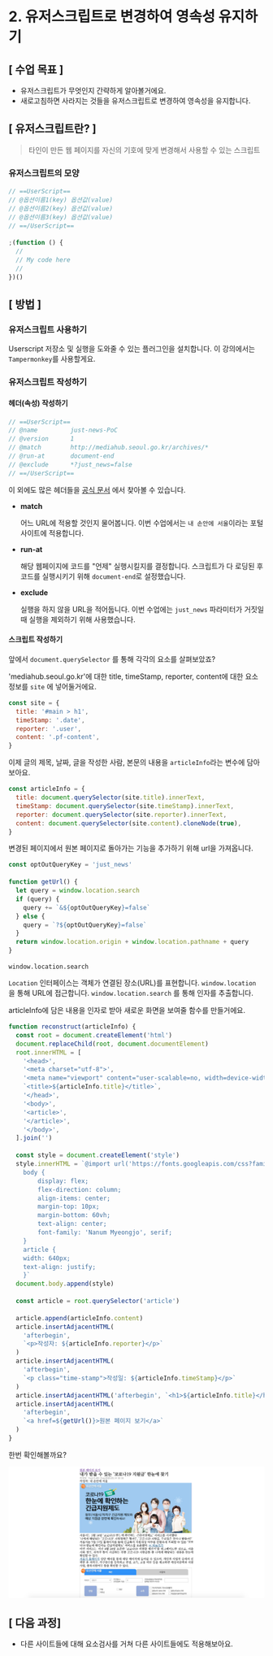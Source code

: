 # 2. 유저스크립트로 변경하여 영속성 유지하기

## [ 수업 목표 ]

- 유저스크립트가 무엇인지 간략하게 알아볼거에요.
- 새로고침하면 사라지는 것들을 유저스크립트로 변경하여 영속성을 유지합니다.

## [ 유저스크립트란? ]

> 타인이 만든 웹 페이지를 자신의 기호에 맞게 변경해서 사용할 수 있는 스크립트

### 유저스크립트의 모양

```javascript
// ==UserScript==
// @옵션이름1(key) 옵션값(value)
// @옵션이름2(key) 옵션값(value)
// @옵션이름3(key) 옵션값(value)
// ==/UserScript==

;(function () {
  //
  // My code here
  //
})()
```

## [ 방법 ]

### 유저스크립트 사용하기

Userscript 저장소 및 실행을 도와줄 수 있는 플러그인을 설치합니다. 이 강의에서는 `Tampermonkey`를 사용할게요.

### 유저스크립트 작성하기

#### 헤더(속성) 작성하기

```javascript
// ==UserScript==
// @name         just-news-PoC
// @version      1
// @match        http://mediahub.seoul.go.kr/archives/*
// @run-at       document-end
// @exclude      *?just_news=false
// ==/UserScript==
```

이 외에도 많은 헤더들을 [공식 문서](https://www.tampermonkey.net/documentation.php#_run_at) 에서 찾아볼 수 있습니다.

- **match**

  어느 URL에 적용할 것인지 물어봅니다. 이번 수업에서는 `내 손안에 서울`이라는 포털 사이트에 적용합니다.

- **run-at**

  해당 웹페이지에 코드를 "언제" 실행시킬지를 결정합니다. 스크립트가 다 로딩된 후 코드를 실행시키기 위해 `document-end`로 설정했습니다.

- **exclude**

  실행을 하지 않을 URL을 적어둡니다. 이번 수업에는 `just_news` 파라미터가 거짓일 때 실행을 제외하기 위해 사용했습니다.

#### 스크립트 작성하기

앞에서 `document.querySelector` 를 통해 각각의 요소를 살펴보았죠?

'mediahub.seoul.go.kr'에 대한 title, timeStamp, reporter, content에 대한 요소 정보를 `site` 에 넣어둘거에요.

```javascript
const site = {
  title: '#main > h1',
  timeStamp: '.date',
  reporter: '.user',
  content: '.pf-content',
}
```

이제 글의 제목, 날짜, 글을 작성한 사람, 본문의 내용을 `articleInfo`라는 변수에 담아보아요.

```javascript
const articleInfo = {
  title: document.querySelector(site.title).innerText,
  timeStamp: document.querySelector(site.timeStamp).innerText,
  reporter: document.querySelector(site.reporter).innerText,
  content: document.querySelector(site.content).cloneNode(true),
}
```

변경된 페이지에서 원본 페이지로 돌아가는 기능을 추가하기 위해 url을 가져옵니다.

```javascript
const optOutQueryKey = 'just_news'

function getUrl() {
  let query = window.location.search
  if (query) {
    query += `&${optOutQueryKey}=false`
  } else {
    query = `?${optOutQueryKey}=false`
  }
  return window.location.origin + window.location.pathname + query
}
```

`window.location.search`

`Location` 인터페이스는 객체가 연결된 장소(URL)를 표현합니다. `window.location` 을 통해 URL에 접근합니다. `window.location.search` 를 통해 인자를 추출합니다.

articleInfo에 담은 내용을 인자로 받아 새로운 화면을 보여줄 함수를 만들거에요.

```javascript
function reconstruct(articleInfo) {
  const root = document.createElement('html')
  document.replaceChild(root, document.documentElement)
  root.innerHTML = [
    '<head>',
    '<meta charset="utf-8">',
    '<meta name="viewport" content="user-scalable=no, width=device-width, initial-scale=1.0, minimum-scale=1.0, maximum-scale=1.0">',
    `<title>${articleInfo.title}</title>`,
    '</head>',
    '<body>',
    '<article>',
    '</article>',
    '</body>',
  ].join('')

  const style = document.createElement('style')
  style.innerHTML = `@import url('https://fonts.googleapis.com/css?family=Nanum+Gothic|Nanum+Myeongjo&display=swap');
    body {
        display: flex;
        flex-direction: column;
        align-items: center;
        margin-top: 10px;
        margin-bottom: 60vh;
        text-align: center;
        font-family: 'Nanum Myeongjo', serif;
    }
    article {
    width: 640px;
    text-align: justify;
    }`
  document.body.append(style)

  const article = root.querySelector('article')

  article.append(articleInfo.content)
  article.insertAdjacentHTML(
    'afterbegin',
    `<p>작성자: ${articleInfo.reporter}</p>`
  )
  article.insertAdjacentHTML(
    'afterbegin',
    `<p class="time-stamp">작성일: ${articleInfo.timeStamp}</p>`
  )
  article.insertAdjacentHTML('afterbegin', `<h1>${articleInfo.title}</h1>`)
  article.insertAdjacentHTML(
    'afterbegin',
    `<a href=${getUrl()}>원본 페이지 보기</a>`
  )
}
```

한번 확인해볼까요?

<img src='../images/2/result.png'/>

## [ 다음 과정]

- 다른 사이트들에 대해 요소검사를 거쳐 다른 사이트들에도 적용해보아요.
